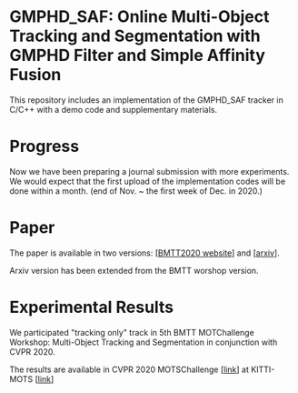 # GMPHD_SAF: Online Multi-Object Tracking and Segmentation with GMPHD Filter and Simple Affinity Fusion
This repository includes an implementation of the GMPHD_SAF tracker in C/C++ with a demo code and supplementary materials.

# Progress
Now we have been preparing a journal submission with more experiments.
We would expect that the first upload of the implementation codes will be done within a month. (end of Nov. ~ the first week of Dec. in 2020.)

# Paper 

The paper is available in two versions:
[[BMTT2020 website](https://motchallenge.net/workshops/bmtt2020/index.html)]
and
[[arxiv](https://arxiv.org/abs/2009.00100)].

Arxiv version has been extended from the BMTT worshop version.

# Experimental Results

We participated "tracking only" track in 5th BMTT MOTChallenge Workshop: Multi-Object Tracking and Segmentation in conjunction with CVPR 2020.

The results are available in 
CVPR 2020 MOTSChallenge [[link](https://motchallenge.net/results/CVPR_2020_MOTS_Challenge/)]
at
KITTI-MOTS [[link](http://www.cvlibs.net/datasets/kitti/eval_mots.php)]
